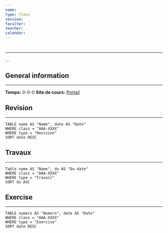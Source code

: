 ```yaml
---
name: 
type: Class
session: 
faculter: 
teacher: 
calendar: 
---
```

# 
---
...

## General information
---
**Temps:** 0-0-0
**Site de cours:** [Portail]()

## Revision
---
```dataview
TABLE name AS "Name", date AS "Date"
WHERE class = "AAA-XXXX"
WHERE type = "Revision"
SORT date DESC
```

## Travaux
---
```dataview
Table name AS "Name", du AS "Du date"
WHERE class = "AAA-XXXX"
WHERE type = "Travail"
SORT du ASC
```

## Exercise
---
```dataview
TABLE numero AS "Numero", date AS "Date"
WHERE class = "AAA-XXXX"
WHERE type = "Exercise"
SORT date DESC
```